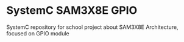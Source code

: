 # SystemC SAM3X8E GPIO
SystemC repository for school project about SAM3X8E Architecture, focused on GPIO module
